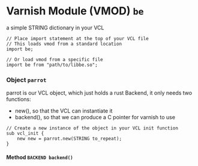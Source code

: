 <!--

   !!!!!!  WARNING: DO NOT EDIT THIS FILE!

   This file was generated from the Varnish VMOD source code.
   It will be automatically updated on each build.

-->
# Varnish Module (VMOD) `be`

a simple STRING dictionary in your VCL

```vcl
// Place import statement at the top of your VCL file
// This loads vmod from a standard location
import be;

// Or load vmod from a specific file
import be from "path/to/libbe.so";
```

### Object `parrot`

parrot is our VCL object, which just holds a rust Backend,
it only needs two functions:
- new(), so that the VCL can instantiate it
- backend(), so that we can produce a C pointer for varnish to use

```vcl
// Create a new instance of the object in your VCL init function
sub vcl_init {
    new new = parrot.new(STRING to_repeat);
}
```

#### Method `BACKEND backend()`
